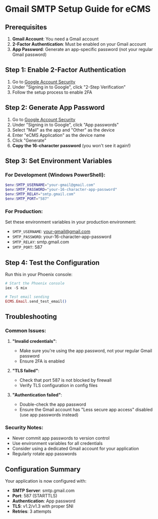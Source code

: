 # Gmail SMTP Setup Guide for eCMS

## Prerequisites

1. **Gmail Account**: You need a Gmail account
2. **2-Factor Authentication**: Must be enabled on your Gmail account
3. **App Password**: Generate an app-specific password (not your regular Gmail password)

## Step 1: Enable 2-Factor Authentication

1. Go to [Google Account Security](https://myaccount.google.com/security)
2. Under "Signing in to Google", click "2-Step Verification"
3. Follow the setup process to enable 2FA

## Step 2: Generate App Password

1. Go to [Google Account Security](https://myaccount.google.com/security)
2. Under "Signing in to Google", click "App passwords"
3. Select "Mail" as the app and "Other" as the device
4. Enter "eCMS Application" as the device name
5. Click "Generate"
6. **Copy the 16-character password** (you won't see it again!)

## Step 3: Set Environment Variables

### For Development (Windows PowerShell):
```powershell
$env:SMTP_USERNAME="your-gmail@gmail.com"
$env:SMTP_PASSWORD="your-16-character-app-password"
$env:SMTP_RELAY="smtp.gmail.com"
$env:SMTP_PORT="587"
```

### For Production:
Set these environment variables in your production environment:
- `SMTP_USERNAME`: your-gmail@gmail.com
- `SMTP_PASSWORD`: your-16-character-app-password
- `SMTP_RELAY`: smtp.gmail.com
- `SMTP_PORT`: 587

## Step 4: Test the Configuration

Run this in your Phoenix console:
```elixir
# Start the Phoenix console
iex -S mix

# Test email sending
ECMS.Email.send_test_email()
```

## Troubleshooting

### Common Issues:

1. **"Invalid credentials"**: 
   - Make sure you're using the app password, not your regular Gmail password
   - Ensure 2FA is enabled

2. **"TLS failed"**:
   - Check that port 587 is not blocked by firewall
   - Verify TLS configuration in config files

3. **"Authentication failed"**:
   - Double-check the app password
   - Ensure the Gmail account has "Less secure app access" disabled (use app passwords instead)

### Security Notes:

- Never commit app passwords to version control
- Use environment variables for all credentials
- Consider using a dedicated Gmail account for your application
- Regularly rotate app passwords

## Configuration Summary

Your application is now configured with:
- **SMTP Server**: smtp.gmail.com
- **Port**: 587 (STARTTLS)
- **Authentication**: App password
- **TLS**: v1.2/v1.3 with proper SNI
- **Retries**: 3 attempts
